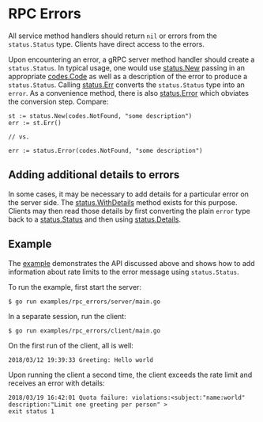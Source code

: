 # RPC Errors

All service method handlers should return `nil` or errors from the
`status.Status` type. Clients have direct access to the errors.

Upon encountering an error, a gRPC server method handler should create a
`status.Status`. In typical usage, one would use [status.New][new-status]
passing in an appropriate [codes.Code][code] as well as a description of the
error to produce a `status.Status`. Calling [status.Err][status-err] converts
the `status.Status` type into an `error`. As a convenience method, there is also
[status.Error][status-error] which obviates the conversion step. Compare:

```
st := status.New(codes.NotFound, "some description")
err := st.Err()

// vs.

err := status.Error(codes.NotFound, "some description")
```

## Adding additional details to errors

In some cases, it may be necessary to add details for a particular error on the
server side. The [status.WithDetails][with-details] method exists for this
purpose. Clients may then read those details by first converting the plain
`error` type back to a [status.Status][status] and then using
[status.Details][details].

## Example

The [example][example] demonstrates the API discussed above and shows how to add
information about rate limits to the error message using `status.Status`.

To run the example, first start the server:

```
$ go run examples/rpc_errors/server/main.go
```

In a separate session, run the client:

```
$ go run examples/rpc_errors/client/main.go
```

On the first run of the client, all is well:

```
2018/03/12 19:39:33 Greeting: Hello world
```

Upon running the client a second time, the client exceeds the rate limit and
receives an error with details:

```
2018/03/19 16:42:01 Quota failure: violations:<subject:"name:world" description:"Limit one greeting per person" >
exit status 1
```

[status]:       https://godoc.org/github.com/CSCI-2390-Project/grpc-go/status#Status
[new-status]:   https://godoc.org/github.com/CSCI-2390-Project/grpc-go/status#New
[code]:         https://godoc.org/github.com/CSCI-2390-Project/grpc-go/codes#Code
[with-details]: https://godoc.org/github.com/CSCI-2390-Project/grpc-go/internal/status#Status.WithDetails
[details]:      https://godoc.org/github.com/CSCI-2390-Project/grpc-go/internal/status#Status.Details
[status-err]:   https://godoc.org/github.com/CSCI-2390-Project/grpc-go/internal/status#Status.Err
[status-error]: https://godoc.org/github.com/CSCI-2390-Project/grpc-go/status#Error
[example]:      https://github.com/grpc/grpc-go/tree/master/examples/features/errors
